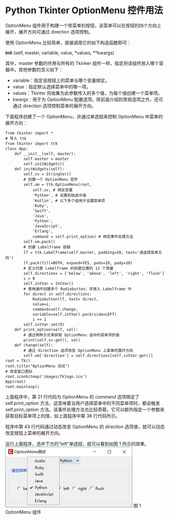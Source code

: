 # Python Tkinter OptionMenu 控件用法

OptionMenu 组件用于构建一个带菜单的按钮，该菜单可以在按钮的四个方向上展开，展开方向可通过 direction 选项控制。

使用 OptionMenu 比较简单，直接调用它的如下构造函数即可：

__init__ (self, master, variable, value, *values, **kwargs)

其中，master 参数的作用与所有的 Tkinker 组件一样，指定将该组件放入哪个容器中。其他参数的含义如下：

*   variable：指定该按钮上的菜单与哪个变量绑定。
*   value：指定默认选择菜单中的哪一项。
*   values：Tkinter 将收集为此参数传入的多个值，为每个值创建一个菜单项。
*   kwargs：用于为 OptionMenu 配置选项。除前面介绍的常规选项之外，还可通过 direction 选项控制菜单的展开方向。

下面程序创建了一个 OptionMenu，并通过单选钮来控制 OptionMenu 中菜单的展开方向：

```
from tkinter import *
# 导入 ttk
from tkinter import ttk
class App:
    def __init__(self, master):
        self.master = master
        self.initWidgets()
    def initWidgets(self):
        self.sv = StringVar()
        # 创建一个 OptionMenu 控件
        self.om = ttk.OptionMenu(root,
            self.sv, # 绑定变量
            'Python', # 设置初始选中值
            'Kotlin', # 以下多个值用于设置菜单项
            'Ruby',
            'Swift',
            'Java',
            'Python',
            'JavaScript',
            'Erlang',
            command = self.print_option) # 绑定事件处理方法
        self.om.pack()
        # 创建 Labelframe 容器
        lf = ttk.Labelframe(self.master, padding=20, text='请选择菜单方向')
        lf.pack(fill=BOTH, expand=YES, padx=10, pady=10)
        # 定义代表 Labelframe 的标题位置的 12 个常量
        self.directions = ['below', 'above', 'left', 'right', 'flush']
        i = 0
        self.intVar = IntVar()
        # 使用循环创建多个 Radiobutton，并放入 Labelframe 中
        for direct in self.directions:
            Radiobutton(lf, text= direct,
            value=i,
            command=self.change,
            variable=self.intVar).pack(side=LEFT)
            i += 1
        self.intVar.set(9)
    def print_option(self, val):
        # 通过两种方式来获取 OptionMenu 选中的菜单项的值
        print(self.sv.get(), val)
    def change(self):
        # 通过 direction 选项改变 OptionMenu 上菜单的展开方向
        self.om['direction'] = self.directions[self.intVar.get()]
root = Tk()
root.title("OptionMenu 测试")
# 改变窗口图标
root.iconbitmap('images/fklogo.ico')
App(root)
root.mainloop()
```

上面程序中，第 21 行代码为 OptionMenu 的 command 选项绑定了 self.print_option 方法，这意味着当用户选择菜单中的不同菜单项时，都会触发 self.print_option 方法。该事件处理方法也比较奇葩，它可以额外指定一个参数来获取目标菜单项上的值，如上面程序中第 38 行代码所示。

程序中第 43 行代码通过动态改变 OptionMenu 的 direction 选项值，就可以动态改变按钮上菜单的展开方向。

运行上面程序，选中下方的“left”单选钮，就可以看到如图 1 所示的效果。
![OptionMenu 组件](img/7df58e71f9eaac959e6756926655fd3e.jpg)
图 1 OptionMenu 组件